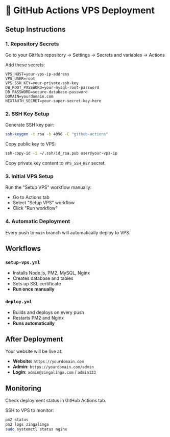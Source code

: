 # 🚀 GitHub Actions VPS Deployment

## Setup Instructions

### 1. Repository Secrets
Go to your GitHub repository → Settings → Secrets and variables → Actions

Add these secrets:

```
VPS_HOST=your-vps-ip-address
VPS_USER=root
VPS_SSH_KEY=your-private-ssh-key
DB_ROOT_PASSWORD=your-mysql-root-password
DB_PASSWORD=secure-database-password
DOMAIN=yourdomain.com
NEXTAUTH_SECRET=your-super-secret-key-here
```

### 2. SSH Key Setup
Generate SSH key pair:
```bash
ssh-keygen -t rsa -b 4096 -C "github-actions"
```

Copy public key to VPS:
```bash
ssh-copy-id -i ~/.ssh/id_rsa.pub user@your-vps-ip
```

Copy private key content to `VPS_SSH_KEY` secret.

### 3. Initial VPS Setup
Run the "Setup VPS" workflow manually:
- Go to Actions tab
- Select "Setup VPS" workflow  
- Click "Run workflow"

### 4. Automatic Deployment
Every push to `main` branch will automatically deploy to VPS.

## Workflows

### `setup-vps.yml`
- Installs Node.js, PM2, MySQL, Nginx
- Creates database and tables
- Sets up SSL certificate
- **Run once manually**

### `deploy.yml` 
- Builds and deploys on every push
- Restarts PM2 and Nginx
- **Runs automatically**

## After Deployment

Your website will be live at:
- **Website:** `https://yourdomain.com`
- **Admin:** `https://yourdomain.com/admin`
- **Login:** `admin@zingalinga.com` / `admin123`

## Monitoring

Check deployment status in GitHub Actions tab.

SSH to VPS to monitor:
```bash
pm2 status
pm2 logs zingalinga
sudo systemctl status nginx
```
